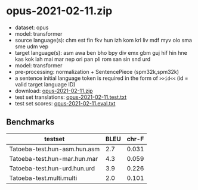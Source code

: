 # opus-2021-02-11.zip

* dataset: opus
* model: transformer
* source language(s): chm est fin fkv hun izh kom krl liv mdf myv olo sma sme udm vep
* target language(s): asm awa ben bho bpy div emx gbm guj hif hin hne kas kok lah mai mar nep ori pan pli rom san sin snd urd
* model: transformer
* pre-processing: normalization + SentencePiece (spm32k,spm32k)
* a sentence initial language token is required in the form of `>>id<<` (id = valid target language ID)
* download: [opus-2021-02-11.zip](https://object.pouta.csc.fi/Tatoeba-MT-models/fiu-inc/opus-2021-02-11.zip)
* test set translations: [opus-2021-02-11.test.txt](https://object.pouta.csc.fi/Tatoeba-MT-models/fiu-inc/opus-2021-02-11.test.txt)
* test set scores: [opus-2021-02-11.eval.txt](https://object.pouta.csc.fi/Tatoeba-MT-models/fiu-inc/opus-2021-02-11.eval.txt)

## Benchmarks

| testset               | BLEU  | chr-F |
|-----------------------|-------|-------|
| Tatoeba-test.hun-asm.hun.asm 	| 2.7 	| 0.031 |
| Tatoeba-test.hun-mar.hun.mar 	| 4.3 	| 0.059 |
| Tatoeba-test.hun-urd.hun.urd 	| 3.9 	| 0.226 |
| Tatoeba-test.multi.multi 	| 2.0 	| 0.101 |

